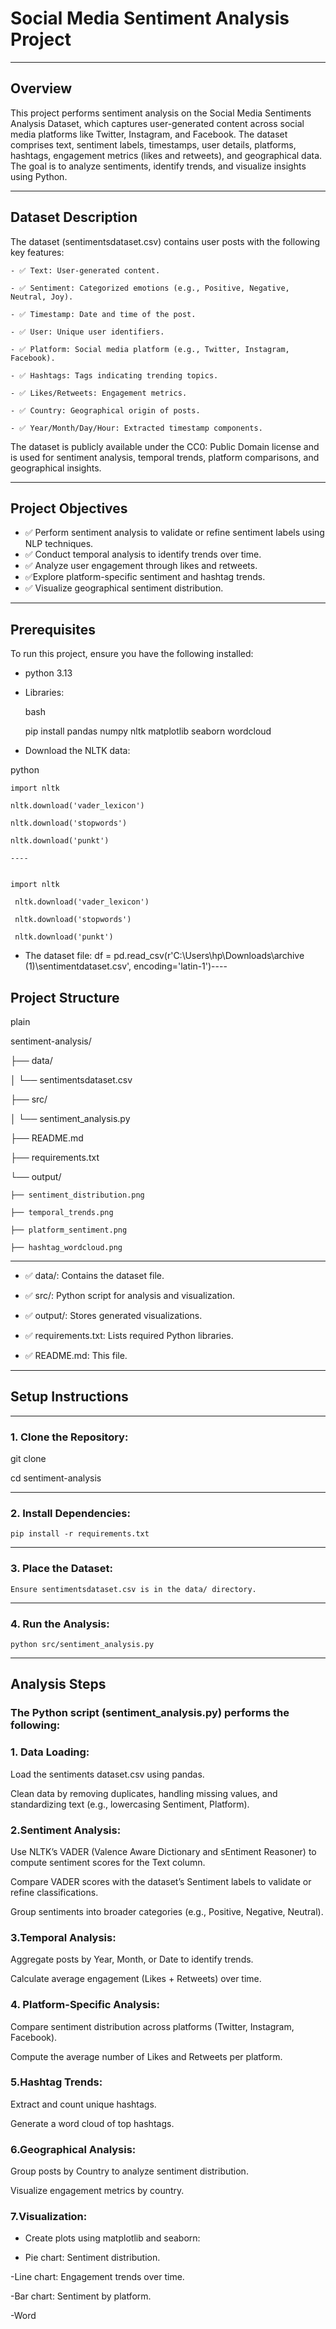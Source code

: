 # Social Media Sentiment Analysis Project
----


## Overview 

This project performs sentiment analysis on the Social Media Sentiments Analysis Dataset, which captures user-generated content across social media platforms like Twitter, Instagram, and Facebook. The dataset comprises text, sentiment labels, timestamps, user details, platforms, hashtags, engagement metrics (likes and retweets), and geographical data. The goal is to analyze sentiments, identify trends, and visualize insights using Python.

----

## Dataset Description

The dataset (sentimentsdataset.csv) contains user posts with the following key features:

    - ✅ Text: User-generated content.
    
    - ✅ Sentiment: Categorized emotions (e.g., Positive, Negative, Neutral, Joy).
    
    - ✅ Timestamp: Date and time of the post.
    
    - ✅ User: Unique user identifiers.
    
    - ✅ Platform: Social media platform (e.g., Twitter, Instagram, Facebook).
    
    - ✅ Hashtags: Tags indicating trending topics.
    
    - ✅ Likes/Retweets: Engagement metrics.
    
    - ✅ Country: Geographical origin of posts.
    
    - ✅ Year/Month/Day/Hour: Extracted timestamp components.
    


The dataset is publicly available under the CC0: Public Domain license and is used for sentiment analysis, temporal trends, platform comparisons, and geographical insights.

----

## Project Objectives

  - ✅ Perform sentiment analysis to validate or refine sentiment labels using NLP techniques.
  - ✅ Conduct temporal analysis to identify trends over time.
  - ✅ Analyze user engagement through likes and retweets.
  - ✅Explore platform-specific sentiment and hashtag trends.
  - ✅ Visualize geographical sentiment distribution.
----

## Prerequisites

To run this project, ensure you have the following installed:

 - python 3.13
   
 - Libraries:
   
    bash
 
    pip install pandas numpy nltk matplotlib seaborn wordcloud
 

- Download the NLTK data:
  
 python 
 
    import nltk
  
    nltk.download('vader_lexicon')
  
    nltk.download('stopwords')
  
    nltk.download('punkt')

    ----
  

    import nltk

     nltk.download('vader_lexicon')

     nltk.download('stopwords')

     nltk.download('punkt')

- The dataset file: df = pd.read_csv(r'C:\Users\hp\Downloads\archive (1)\sentimentdataset.csv', encoding='latin-1')----

## Project Structure 

plain

   sentiment-analysis/

  ├── data/

   │   └── sentimentsdataset.csv

   ├── src/

  │   └── sentiment_analysis.py

   ├── README.md

   ├── requirements.txt

   └── output/

    ├── sentiment_distribution.png
    
    ├── temporal_trends.png
    
    ├── platform_sentiment.png
    
    ├── hashtag_wordcloud.png
    
----

  - ✅ data/: Contains the dataset file.
  
  - ✅ src/: Python script for analysis and visualization.
  
  - ✅ output/: Stores generated visualizations.
  
  - ✅ requirements.txt: Lists required Python libraries.
  
  - ✅ README.md: This file. 
----

## Setup Instructions

----

### 1. Clone the Repository:

  git clone <repository-url>

  cd sentiment-analysis

----
### 2. Install Dependencies:

    pip install -r requirements.txt

----
### 3. Place the Dataset:

    Ensure sentimentsdataset.csv is in the data/ directory.

----

### 4. Run the Analysis:

    python src/sentiment_analysis.py

----

## Analysis Steps


### The Python script (sentiment_analysis.py) performs the following:

### 1. Data Loading:


  Load the sentiments dataset.csv using pandas.

  Clean data by removing duplicates, handling missing values, and standardizing text (e.g., lowercasing Sentiment, Platform).

### 2.Sentiment Analysis:

   Use NLTK’s VADER (Valence Aware Dictionary and sEntiment Reasoner) to compute sentiment scores for the Text column.

  Compare VADER scores with the dataset’s Sentiment labels to validate or refine classifications.

  Group sentiments into broader categories (e.g., Positive, Negative, Neutral).


### 3.Temporal Analysis:

   Aggregate posts by Year, Month, or Date to identify trends.

  Calculate average engagement (Likes + Retweets) over time.

### 4. Platform-Specific Analysis:

  Compare sentiment distribution across platforms (Twitter, Instagram, Facebook).

   Compute the average number of Likes and Retweets per platform.

### 5.Hashtag Trends:

   Extract and count unique hashtags.

   Generate a word cloud of top hashtags.

### 6.Geographical Analysis:

   Group posts by Country to analyze sentiment distribution.

  Visualize engagement metrics by country.


### 7.Visualization:

 - Create plots using matplotlib and seaborn:

 - Pie chart: Sentiment distribution.

 -Line chart: Engagement trends over time.

  -Bar chart: Sentiment by platform.

  -Word







